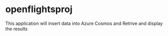 # openflightsproj
This application will insert data into Azure Cosmos and Retrive and display the results
